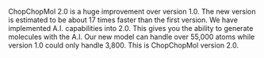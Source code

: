 ChopChopMol 2.0 is a huge improvement over version 1.0. The new version is estimated to be about 17 times faster than the first version. We have implemented A.I. capabilities into 2.0. This gives you the ability to generate molecules with the A.I. Our new model can handle over 55,000 atoms while version 1.0 could only handle 3,800. This is ChopChopMol version 2.0.
